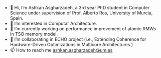 - 👋 Hi, I’m Ashkan Asgharzadeh, a 3rd year PhD student in Computer Science under supervision of Prof. Alberto Ros, University of Murcia, Spain.
- 👀 I’m interested in Computar Architecture.
- 🌱 I’m currently working on performance improvement of atomic RMWs in TSO memory model.
- 💞️ I’m collaborating in ECHO project (i.e., Extending Coherence for Hardware-Driven Optimizations in Multicore Architectures.)
- 📫 How to reach me ashkan.asgharzadeh@um.es

<!---
ashkanasgharzadeh/ashkanasgharzadeh is a ✨ special ✨ repository because its `README.md` (this file) appears on your GitHub profile.
You can click the Preview link to take a look at your changes.
--->
